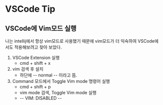 # VSCode Tip

## VSCode에 Vim모드 실행

나는 intellij에서 항상 vim모드로 사용했기 때문에 vim모드가 더 익숙하여 VSCode에서도 적용해보려고 찾아 보았다.

1. VSCode Extension 실행
    - cmd + shift + x
2. vim 검색 후 설치
    - 하단에 -- normal -- 이라고 뜸.
3. Command 모드에서 Toggle Vim mode 명령어 실행
    - cmd + shift + p
    - vim mode 검색, Toggle Vim mode 실행
    - -- VIM: DISABLED --